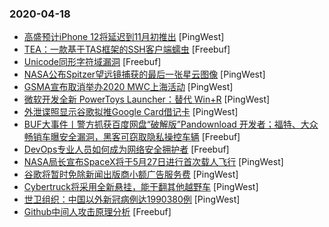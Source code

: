 ### 2020-04-18

* [高盛预计iPhone 12将延迟到11月初推出](https://www.pingwest.com/w/208721) [PingWest]
* [TEA：一款基于TAS框架的SSH客户端蠕虫](https://www.freebuf.com/articles/network/231963.html) [Freebuf]
* [Unicode同形字符域漏洞](https://www.freebuf.com/vuls/229446.html) [Freebuf]
* [NASA公布Spitzer望远镜捕获的最后一张星云图像](https://www.pingwest.com/w/208720) [PingWest]
* [GSMA宣布取消举办2020 MWC上海活动](https://www.pingwest.com/w/208719) [PingWest]
* [微软开发全新 PowerToys Launcher：替代 Win+R](https://www.pingwest.com/w/208718) [PingWest]
* [外泄谍照显示谷歌拟推Google Card借记卡](https://www.pingwest.com/w/208717) [PingWest]
* [BUF大事件丨警方抓获百度网盘“破解版”Pandownload 开发者；福特、大众畅销车曝安全漏洞，黑客可窃取隐私操控车辆](https://www.freebuf.com/news/234179.html) [Freebuf]
* [DevOps专业人员如何成为网络安全拥护者](https://www.freebuf.com/articles/network/231806.html) [Freebuf]
* [NASA局长宣布SpaceX将于5月27日进行首次载人飞行](https://www.pingwest.com/w/208716) [PingWest]
* [谷歌将暂时免除新闻出版商小额广告服务费](https://www.pingwest.com/w/208714) [PingWest]
* [Cybertruck将采用全新悬挂，能干翻其他越野车](https://www.pingwest.com/w/208713) [PingWest]
* [世卫组织：中国以外新冠病例达1990380例](https://www.pingwest.com/w/208712) [PingWest]
* [Github中间人攻击原理分析](https://www.freebuf.com/articles/web/231802.html) [Freebuf]
